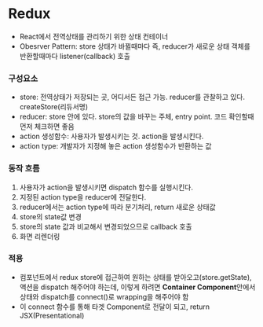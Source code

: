 # Redux

- React에서 전역상태를 관리하기 위한 상태 컨테이너
- Obesrver Pattern: store 상태가 바뀔때마다 즉, reducer가 새로운 상태 객체를 반환할때마다 listener(callback) 호출

### 구성요소
- store: 전역상태가 저장되는 곳, 어디서든 접근 가능. reducer를 관찰하고 있다. createStore(리듀서명)
- reducer: store 안에 있다. store의 값을 바꾸는 주체, entry point. 코드 확인할때 먼저 체크하면 좋음
- action 생성함수: 사용자가 발생시키는 것. action을 발생시킨다.
- action type: 개발자가 지정해 놓은 action 생성함수가 반환하는 값

### 동작 흐름
1. 사용자가 action을 발생시키면 dispatch 함수를 실행시킨다. 
2. 지정된 action type을 reducer에 전달한다.
3. reducer에서는 action type에 따라 분기처리, return 새로운 상태값 
4. store의 state값 변경
5. store의 state 값과 비교해서 변경되었으므로 callback 호출 
6. 화면 리렌더링

### 적용
- 컴포넌트에서 redux store에 접근하여 원하는 상태를 받아오고(store.getState), 액션을 dispatch 해주어야 하는데, 이렇게 하려면 **Container Component**안에서 상태와 dispatch를 connect()로 wrapping을 해주어야 함
- 이 connect 함수를 통해 타겟 Component로 전달이 되고, return JSX(Presentational)
